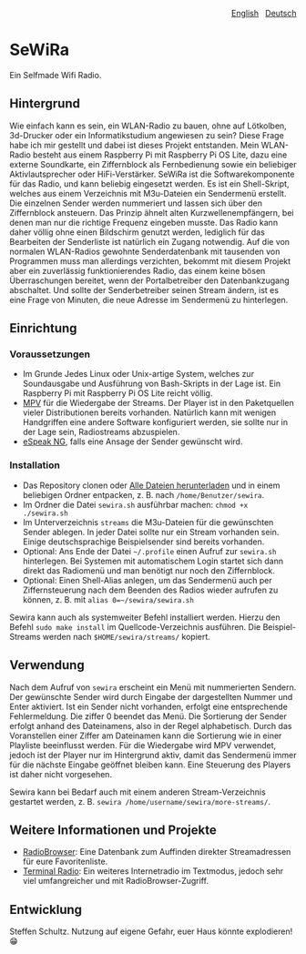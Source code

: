 <p align="right"><a href="README-en.md">English</a> &nbsp; <a href="README.md">Deutsch</a></p>

# SeWiRa
Ein Selfmade Wifi Radio.

## Hintergrund

Wie einfach kann es sein, ein WLAN-Radio zu bauen, ohne auf Lötkolben, 3d-Drucker oder ein Informatikstudium angewiesen zu sein? Diese Frage habe ich mir gestellt und dabei ist dieses Projekt entstanden. Mein WLAN-Radio besteht aus einem Raspberry Pi mit Raspberry Pi OS Lite, dazu eine externe Soundkarte, ein Ziffernblock als Fernbedienung sowie ein beliebiger Aktivlautsprecher oder HiFi-Verstärker. SeWiRa ist die Softwarekomponente für das Radio, und kann beliebig eingesetzt werden. Es ist ein Shell-Skript, welches aus einem Verzeichnis mit M3u-Dateien ein Sendermenü erstellt. Die einzelnen Sender werden nummeriert und lassen sich über den Ziffernblock ansteuern. Das Prinzip ähnelt alten Kurzwellenempfängern, bei denen man nur die richtige Frequenz eingeben musste. Das Radio kann daher völlig ohne einen Bildschirm genutzt werden, lediglich für das Bearbeiten der Senderliste ist natürlich ein Zugang notwendig. Auf die von normalen WLAN-Radios gewohnte Senderdatenbank mit tausenden von Programmen muss man allerdings verzichten, bekommt mit diesem Projekt aber ein zuverlässig funktionierendes Radio, das einem keine bösen Überraschungen bereitet, wenn der Portalbetreiber den Datenbankzugang abschaltet. Und sollte der Senderbetreiber seinen Stream ändern, ist es eine Frage von Minuten, die neue Adresse im Sendermenü zu hinterlegen. 

## Einrichtung

### Voraussetzungen

* Im Grunde Jedes Linux oder Unix-artige System, welches zur Soundausgabe und Ausführung von Bash-Skripts in der Lage ist. Ein Raspberry Pi mit Raspberry Pi OS Lite reicht völlig.
* [MPV](https://mpv.io/) für die Wiedergabe der Streams. Der Player ist in den Paketquellen vieler Distributionen bereits vorhanden. Natürlich kann mit wenigen Handgriffen eine andere Software konfiguriert werden, sie sollte nur in der Lage sein, Radiostreams abzuspielen.
* [eSpeak NG](https://github.com/espeak-ng/espeak-ng), falls eine Ansage der Sender gewünscht wird. 

### Installation

* Das Repository clonen oder [Alle Dateien herunterladen](https://github.com/schulle4u/sewira/archive/refs/heads/main.zip) und in einem beliebigen Ordner entpacken, z. B. nach `/home/Benutzer/sewira`. 
* Im Ordner die Datei `sewira.sh` ausführbar machen: `chmod +x ./sewira.sh`
* Im Unterverzeichnis `streams` die M3u-Dateien für die gewünschten Sender ablegen. In jeder Datei sollte nur ein Stream vorhanden sein. Einige deutschsprachige Beispielsender sind bereits vorhanden.
* Optional: Ans Ende der Datei `~/.profile` einen Aufruf zur `sewira.sh` hinterlegen. Bei Systemen mit automatischem Login startet sich dann direkt das Radiomenü und man benötigt nur noch den Ziffernblock. 
* Optional: Einen Shell-Alias anlegen, um das Sendermenü auch per Ziffernsteuerung nach dem Beenden des Radios wieder aufrufen zu können, z. B. mit `alias 0=~/sewira/sewira.sh`

Sewira kann auch als systemweiter Befehl installiert werden. Hierzu den Befehl `sudo make install` im Quellcode-Verzeichnis ausführen. Die Beispiel-Streams werden nach `$HOME/sewira/streams/` kopiert. 

## Verwendung

Nach dem Aufruf von `sewira` erscheint ein Menü mit nummerierten Sendern. Der gewünschte Sender wird durch Eingabe der dargestellten  Nummer und Enter aktiviert. Ist ein Sender nicht vorhanden, erfolgt eine entsprechende Fehlermeldung. Die ziffer 0 beendet das Menü. Die Sortierung der Sender erfolgt anhand des  Dateinamens, also in der Regel alphabetisch. Durch das Voranstellen einer Ziffer am Dateinamen kann die Sortierung wie in einer Playliste beeinflusst werden. Für die Wiedergabe wird MPV verwendet, jedoch ist der Player nur im Hintergrund aktiv, damit das Sendermenü immer für die nächste Eingabe geöffnet bleiben kann. Eine Steuerung des Players ist daher nicht vorgesehen. 

Sewira kann bei Bedarf auch mit einem anderen Stream-Verzeichnis gestartet werden, z. B. `sewira /home/username/sewira/more-streams/`. 

## Weitere Informationen und Projekte

* [RadioBrowser](https://radio-browser.info): Eine Datenbank zum Auffinden direkter Streamadressen für eure Favoritenliste.
* [Terminal Radio](https://github.com/shinokada/tera): Ein weiteres Internetradio im Textmodus, jedoch sehr viel umfangreicher und mit RadioBrowser-Zugriff. 

## Entwicklung

Steffen Schultz. Nutzung auf eigene Gefahr, euer Haus könnte explodieren! 😁
